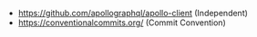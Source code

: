 * https://github.com/apollographql/apollo-client (Independent)
* https://conventionalcommits.org/ (Commit Convention)
